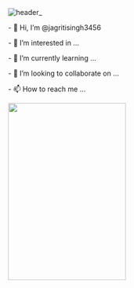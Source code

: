 
<img src="[https://user-images.githubusercontent.com/64314222/157037595-5bec952f-d3c5-41d3-a1fb-bca50f7715e1.png](https://img.freepik.com/premium-photo/tech-innovations-software-action_810293-205131.jpg?w=1060)" alt="header_" style="max-width: 100%;">
<section>
  <div class="container">
    <div class="row">
      <div class="col-md-6">
        <p>- 👋 Hi, I’m @jagritisingh3456 </p>
        <p> - 👀 I’m interested in ...</p>
        <p>- 🌱 I’m currently learning ...</p>
        <p> - 💞️ I’m looking to collaborate on ...</p>
        <p> - 📫 How to reach me ...</p>     
      </div>
      <div class="col-md-6">
        <img width="240" height="360" src="https://camo.githubusercontent.com/97dace0413a314c53f364c50fedf0ae52966885822041ef2848398583e64a471/68747470733a2f2f64656d6f322e77706f70616c2e636f6d2f67616d69636f2f77702d636f6e74656e742f75706c6f6164732f323032332f31322f68315f696d672d332e706e67" alt="" data-canonical-src="https://demo2.wpopal.com/gamico/wp-content/uploads/2023/12/h1_img-3.png" style="max-width: 100%;">
      </div>
    </div>
  </div>
</section>

<!---
jagritisingh3456/jagritisingh3456 is a ✨ special ✨ repository because its `README.md` (this file) appears on your GitHub profile.
You can click the Preview link to take a look at your changes.
--->
